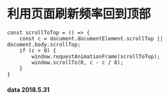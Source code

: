 # 利用页面刷新频率回到顶部

    const scrollToTop = () => {
        const c = document.documentElement.scrollTop || document.body.scrollTop;
        if (c > 0) {
            window.requestAnimationFrame(scrollToTop);
            window.scrollTo(0, c - c / 8);
        }
    }

#### data 2018.5.31